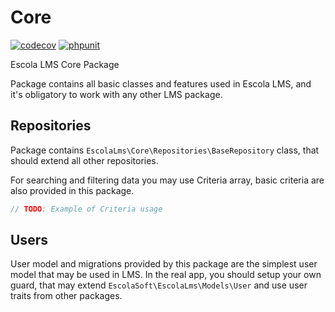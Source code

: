 # Core

[![codecov](https://codecov.io/gh/EscolaLMS/Core/branch/main/graph/badge.svg?token=SBAWWVF5QX)](https://codecov.io/gh/EscolaLMS/Core) 
[![phpunit](https://github.com/EscolaLMS/Core/actions/workflows/test.yml/badge.svg)](https://github.com/EscolaLMS/Core/actions/workflows/test.yml)


Escola LMS Core Package

Package contains all basic classes and features used in Escola LMS, and it's obligatory to work with any other LMS package.

## Repositories

Package contains `EscolaLms\Core\Repositories\BaseRepository` class, that should extend all other repositories.

For searching and filtering data you may use Criteria array, basic criteria are also provided in this package.

```php
// TODO: Example of Criteria usage
```

## Users

User model and migrations provided by this package are the simplest user model that may be used in LMS.
In the real app, you should setup your own guard, that may extend `EscolaSoft\EscolaLms\Models\User` and use user traits from other packages.
